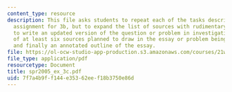```yaml
---
content_type: resource
description: This file asks students to repeat each of the tasks described in the
  assignment for 3b, but to expand the list of sources with rudimentary outline and
  to write an updated version of the question or problem in investigation with list
  of at least six sources planned to draw in the essay or problem being investigated
  and finally an annotated outline of the essay.
file: https://ol-ocw-studio-app-production.s3.amazonaws.com/courses/21w-730-3-writing-and-the-environment-spring-2005/7f7a4b9ff144e35362eef18b3750e86d_spr2005_ex_3c.pdf
file_type: application/pdf
resourcetype: Document
title: spr2005_ex_3c.pdf
uid: 7f7a4b9f-f144-e353-62ee-f18b3750e86d
---
```

